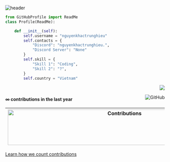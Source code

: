 <!---
![header](https://capsule-render.vercel.app/api?type=wave&color=gradient&height=280&section=header&text=Hello%20there%20👋&fontSize=90)
--->
![header](https://capsule-render.vercel.app/api?type=waving&color=gradient&height=280&section=header&text=Hello%20there%20%F0%9F%91%8B&fontSize=90)
```py
from GitHubProfile import ReadMe
class Profile(ReadMe):

    def __init__(self):
        self.username = "nguyenkhactrunghieu"
        self.contacts = {
            "Discord": "nguyenkhactrunghieu.",
            "Discord Server": "None"
        }
        self.skill = {
            "Skill 1": "Coding",
            "Skill 2": "?",
        }
        self.country = "Vietnam"
```
<p align="right">
<img src="https://badges.pufler.dev/visits/nguyenkhactrunghieu/nguyenkhactrunghieu?color=black&logo=github" />
</p>
<a href="https://github.com/ChungZH"><img align="right" alt="GitHub" src="https://img.shields.io/badge/dynamic/json?logo=github&label=GitHub+Followers&labelColor=282c34&color=181717&query=%24.data.totalSubs&url=https%3A%2F%2Fapi.spencerwoo.com%2Fsubstats%2F%3Fsource%3Dgithub%26queryKey%3Dnguyenkhactrunghieu&longCache=true"/></a>

#### ∞ contributions in the last year

| <img src="https://raw.githubusercontent.com/nilfalse/nilfalse/master/contributions.gif" alt="Contributions" width="722px" height="112px" /> |
| ------------------------------------------------------------------------------------------------------------------------------------------- |


[Learn how we count contributions](https://nilfalse.com/)
